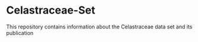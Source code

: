 # Celastraceae-Set
This repository contains information about the Celastraceae data set and its publication

